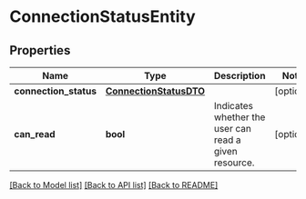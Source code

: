 # ConnectionStatusEntity

## Properties
Name | Type | Description | Notes
------------ | ------------- | ------------- | -------------
**connection_status** | [**ConnectionStatusDTO**](ConnectionStatusDTO.md) |  | [optional] 
**can_read** | **bool** | Indicates whether the user can read a given resource. | [optional] 

[[Back to Model list]](../README.md#documentation-for-models) [[Back to API list]](../README.md#documentation-for-api-endpoints) [[Back to README]](../README.md)


